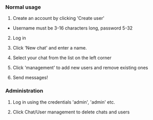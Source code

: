 ### Normal usage

1. Create an account by clicking 'Create user'
- Username must be 3-16 characters long, password 5-32

2. Log in

3. Click 'New chat' and enter a name.

4. Select your chat from the list on the left corner

5. Click 'management' to add new users and remove existing ones

6. Send messages!

### Administration

1. Log in using the credentials 'admin', 'admin' etc.

2. Click Chat/User management to delete chats and users
